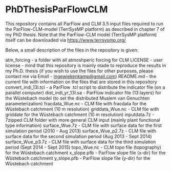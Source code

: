 # PhDThesisParFlowCLM
This repository contains all ParFlow and CLM 3.5 input files required to run the ParFlow-CLM-model (TerrSysMP platform) as described in chapter 7 of my PhD thesis. 
Note that the ParFlow-CLM model (TerrSysMP platform) itself can be downloaded via https://www.terrsysmp.org/

Below, a small description of the files in the repository is given:

atm_forcing - a folder with all atmoshperic forcing for CLM 
LICENSE - user license - mind that this repository is mainly made to reproduce the results in my Ph.D. thesis (if you wish to use the files for other purposes, please contact me via Email - ingewiekenkamp@gmail.com)
README.md - the current file with information on the files that are stored in this repository
convert_indi_13l.tcl	- a ParFlow .tcl script to distribute the indicator file (on a parallel computer)
dist_indi_yr_13l.sa - ParFlow indicator file (13 layers) for the Wüstebach model (to set the distributed Mualem van Genuchten parameterization)
fracdata_Wue.nc - CLM file with fracdata for the Wüstebach catchment (10 m resolution)
griddata_Wue.nc - CLM file with griddate for the Wüstebach catchment (10 m resolution)
inputdata.7z - 7zipped CLM folder with more general CLM input (mainly plant functional type information) 
surface_Wue.7z - CLM file with surface data for the first simulation period (2010 - Aug 2013)
surface_Wue_p2.7z - CLM file with surface data for the second simulation period (Aug 2013 - Sept 2014)
surface_Wue_p3.7z - CLM file with surface data for the third simulation period (Sept 2014 - Sept 2015)
topo_Wue.nc - CLM topo file (topography) for the Wüstebach catchment
x_slope.pfb - ParFlow slope file (x-dir) for the Wüstebach catchment
y_slope.pfb - ParFlow slope file (y-dir) for the Wüstebach catchment
